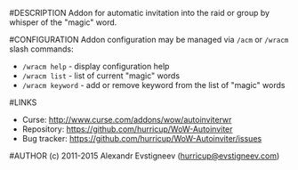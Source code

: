 #DESCRIPTION
Addon for automatic invitation into the raid or group by whisper of the "magic"
word.

#CONFIGURATION
Addon configuration may be managed via `/acm` or `/wracm` slash commands:

* `/wracm help` - display configuration help 
* `/wracm list` - list of current "magic" words
* `/wracm keyword` - add or remove keyword from the list of "magic" words

#LINKS
* Curse: http://www.curse.com/addons/wow/autoinviterwr
* Repository: https://github.com/hurricup/WoW-Autoinviter
* Bug tracker: https://github.com/hurricup/WoW-Autoinviter/issues

#AUTHOR
(c) 2011-2015 Alexandr Evstigneev (hurricup@evstigneev.com)
